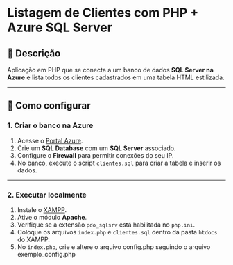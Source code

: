 # Listagem de Clientes com PHP + Azure SQL Server

## 📌 Descrição
Aplicação em PHP que se conecta a um banco de dados **SQL Server na Azure** e lista todos os clientes cadastrados em uma tabela HTML estilizada.

---

## 🚀 Como configurar

### 1. Criar o banco na Azure
1. Acesse o [Portal Azure](https://portal.azure.com/).
2. Crie um **SQL Database** com um **SQL Server** associado.
3. Configure o **Firewall** para permitir conexões do seu IP.
4. No banco, execute o script `clientes.sql` para criar a tabela e inserir os dados.

---

### 2. Executar localmente
1. Instale o [XAMPP](https://www.apachefriends.org/).
2. Ative o módulo **Apache**.
3. Verifique se a extensão `pdo_sqlsrv` está habilitada no `php.ini`.
4. Coloque os arquivos `index.php` e `clientes.sql` dentro da pasta `htdocs` do XAMPP.
5. No `index.php`, crie e altere o arquivo config.php seguindo o arquivo exemplo_config.php
